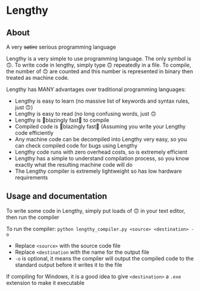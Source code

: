 # Lengthy

## About
A very ~~satire~~ serious programming language

Lengthy is a very simple to use programming language. The only symbol is 🙃. To write code in lengthy, simply type 🙃 repeatedly in a file. To compile, the number of 🙃 are counted and this number is represented in binary then treated as machine code.

Lengthy has MANY advantages over traditional programming languages:
- Lengthy is easy to learn (no massive list of keywords and syntax rules, just 🙃)
- Lengthy is easy to read (no long confusing words, just 🙃
- Lengthy is 🚀blazingly fast🚀 to compile
- Compiled code is 🚀blazingly fast🚀 (Assuming you write your Lengthy code efficiently
- Any machine code can be decompiled into Lengthy very easy, so you can check compiled code for bugs using Lengthy
- Lengthy code runs with zero overhead costs, so is extremely efficient
- Lengthy has a simple to understand compilation process, so you know exactly what the resulting machine code will do
- The Lengthy compiler is extremely lightweight so has low hardware requirements

## Usage and documentation

To write some code in Lengthy, simply put loads of 🙃 in your text editor, then run the compiler

To run the compiler:
`python lengthy_compiler.py <source> <destination> -o`

- Replace `<source>` with the source code file
- Replace `<destination` with the name for the output file
- `-o` is optional, it means the compiler will output the compiled code to the standard output before it writes it to the file

If compiling for Windows, it is a good idea to give `<destination>` a `.exe` extension to make it executable

